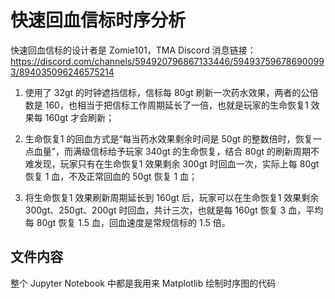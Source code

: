 # 快速回血信标时序分析

快速回血信标的设计者是 Zomie101，TMA Discord 消息链接：https://discord.com/channels/594920796867133446/594937596786900993/894035096246575214

1. 使用了 32gt 的时钟遮挡信标，信标每 80gt 刷新一次药水效果，两者的公倍数是 160，也相当于把信标工作周期延长了一倍，也就是玩家的生命恢复1 效果每 160gt 才会刷新；

2. 生命恢复1 的回血方式是“每当药水效果剩余时间是 50gt 的整数倍时，恢复一点血量”，而满级信标给予玩家 340gt 的生命恢复，结合 80gt 的刷新周期不难发现，玩家只有在生命恢复1 效果剩余 300gt 时回血一次，实际上每 80gt 恢复 1 血，不及正常回血的 50gt 恢复 1 血；

3. 将生命恢复1 效果刷新周期延长到 160gt 后，玩家可以在生命恢复1 效果剩余 300gt、250gt、200gt 时回血，共计三次，也就是每 160gt 恢复 3 血，平均每 80gt 恢复 1.5 血，回血速度是常规信标的 1.5 倍。

## 文件内容

整个 Jupyter Notebook 中都是我用来 Matplotlib 绘制时序图的代码